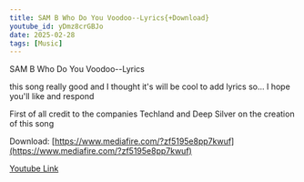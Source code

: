 ```yaml
---
title: SAM B Who Do You Voodoo--Lyrics{+Download} 
youtube_id: yDmz8crGBJo
date: 2025-02-28
tags: [Music]
---
```

SAM B Who Do You Voodoo--Lyrics  

this song really good and I thought it's will be cool to add lyrics so... I hope you'll like and respond  

First of all credit to the companies Techland and Deep Silver on the creation of this song  

Download: [https://www.mediafire.com/?zf5195e8pp7kwuf](https://www.mediafire.com/?zf5195e8pp7kwuf)  

[Youtube Link](https://www.youtube.com/watch?v=yDmz8crGBJo)  

